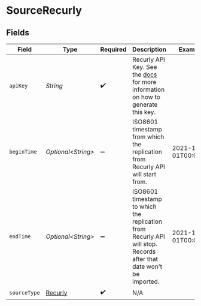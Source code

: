# SourceRecurly


## Fields

| Field                                                                                                                                                | Type                                                                                                                                                 | Required                                                                                                                                             | Description                                                                                                                                          | Example                                                                                                                                              |
| ---------------------------------------------------------------------------------------------------------------------------------------------------- | ---------------------------------------------------------------------------------------------------------------------------------------------------- | ---------------------------------------------------------------------------------------------------------------------------------------------------- | ---------------------------------------------------------------------------------------------------------------------------------------------------- | ---------------------------------------------------------------------------------------------------------------------------------------------------- |
| `apiKey`                                                                                                                                             | *String*                                                                                                                                             | :heavy_check_mark:                                                                                                                                   | Recurly API Key. See the  <a href="https://docs.airbyte.com/integrations/sources/recurly">docs</a> for more information on how to generate this key. |                                                                                                                                                      |
| `beginTime`                                                                                                                                          | *Optional\<String>*                                                                                                                                  | :heavy_minus_sign:                                                                                                                                   | ISO8601 timestamp from which the replication from Recurly API will start from.                                                                       | 2021-12-01T00:00:00                                                                                                                                  |
| `endTime`                                                                                                                                            | *Optional\<String>*                                                                                                                                  | :heavy_minus_sign:                                                                                                                                   | ISO8601 timestamp to which the replication from Recurly API will stop. Records after that date won't be imported.                                    | 2021-12-01T00:00:00                                                                                                                                  |
| `sourceType`                                                                                                                                         | [Recurly](../../models/shared/Recurly.md)                                                                                                            | :heavy_check_mark:                                                                                                                                   | N/A                                                                                                                                                  |                                                                                                                                                      |
